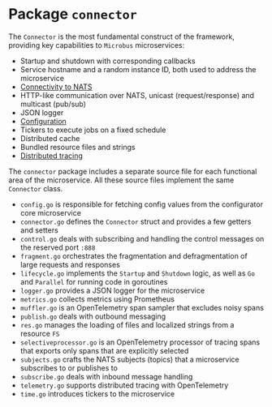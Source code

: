 # Package `connector`

The `Connector` is the most fundamental construct of the framework, providing key capabilities to `Microbus` microservices:

* Startup and shutdown with corresponding callbacks
* Service hostname and a random instance ID, both used to address the microservice
* [Connectivity to NATS](../tech/natsconnection.md)
* HTTP-like communication over NATS, unicast (request/response) and multicast (pub/sub)
* JSON logger
* [Configuration](../tech/configuration.md)
* Tickers to execute jobs on a fixed schedule
* Distributed cache
* Bundled resource files and strings
* [Distributed tracing](../tech/distribtracing.md)

The `connector` package includes a separate source file for each functional area of the microservice. All these source files implement the same `Connector` class.

* `config.go` is responsible for fetching config values from the configurator core microservice
* `connector.go` defines the `Connector` struct and provides a few getters and setters
* `control.go` deals with subscribing and handling the control messages on the reserved port `:888`
* `fragment.go` orchestrates the fragmentation and defragmentation of large requests and responses
* `lifecycle.go` implements the `Startup` and `Shutdown` logic, as well as `Go` and `Parallel` for running code in goroutines
* `logger.go` provides a JSON logger for the microservice
* `metrics.go` collects metrics using Prometheus
* `muffler.go` is an OpenTelemetry span sampler that excludes noisy spans
* `publish.go` deals with outbound messaging
* `res.go` manages the loading of files and localized strings from a resource `FS`
* `selectiveprocessor.go` is an OpenTelemetry processor of tracing spans that exports only spans that are explicitly selected
* `subjects.go` crafts the NATS subjects (topics) that a microservice subscribes to or publishes to
* `subscribe.go` deals with inbound message handling
* `telemetry.go` supports distributed tracing with OpenTelemetry
* `time.go` introduces tickers to the microservice
